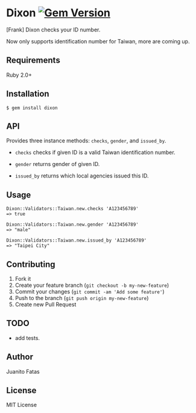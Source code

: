 # Dixon [![Gem Version](https://badge.fury.io/rb/dixon.png)](http://badge.fury.io/rb/dixon)

[Frank] Dixon checks your ID number.

Now only supports identification number for Taiwan, more are coming up.

## Requirements

Ruby 2.0+

## Installation

    $ gem install dixon

## API

Provides three instance methods: `checks`, `gender`, and `issued_by`.

* `checks` checks if given ID is a valid Taiwan identification number.

* `gender` returns gender of given ID.

* `issued_by` returns which local agencies issued this ID.

## Usage

    Dixon::Validators::Taiwan.new.checks 'A123456789'
    => true

    Dixon::Validators::Taiwan.new.gender 'A123456789'
    => "male"

    Dixon::Validators::Taiwan.new.issued_by 'A123456789'
    => "Taipei City"

## Contributing

1. Fork it
2. Create your feature branch (`git checkout -b my-new-feature`)
3. Commit your changes (`git commit -am 'Add some feature'`)
4. Push to the branch (`git push origin my-new-feature`)
5. Create new Pull Request

## TODO

* add tests.

## Author

Juanito Fatas

## License

MIT License